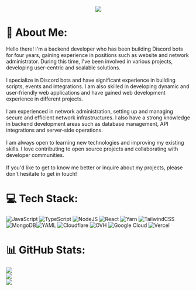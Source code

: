 <div align="center">
<a href="https://discord.com/users/844175744208732170"><img src="https://lanyard.cnrad.dev/api/844175744208732170?theme=dark&animated=false" /></a>
</div>

# 💫 About Me:
Hello there! I'm a backend developer who has been building Discord bots for four years, gaining experience in positions such as website and network administrator. During this time, I've been involved in various projects, developing user-centric and scalable solutions.<br><br>I specialize in Discord bots and have significant experience in building scripts, events and integrations. I am also skilled in developing dynamic and user-friendly web applications and have gained web development experience in different projects.<br><br>I am experienced in network administration, setting up and managing secure and efficient network infrastructures. I also have a strong knowledge in backend development areas such as database management, API integrations and server-side operations.<br><br>I am always open to learning new technologies and improving my existing skills. I love contributing to open source projects and collaborating with developer communities.<br><br>If you'd like to get to know me better or inquire about my projects, please don't hesitate to get in touch!<br>


# 💻 Tech Stack:
![JavaScript](https://img.shields.io/badge/javascript-%23323330.svg?style=flat&logo=javascript&logoColor=%23F7DF1E) ![TypeScript](https://img.shields.io/badge/typescript-%23007ACC.svg?style=flat&logo=typescript&logoColor=white) ![NodeJS](https://img.shields.io/badge/node.js-6DA55F?style=flat&logo=node.js&logoColor=white) ![React](https://img.shields.io/badge/react-%2320232a.svg?style=flat&logo=react&logoColor=%2361DAFB) ![Yarn](https://img.shields.io/badge/yarn-%232C8EBB.svg?style=flat&logo=yarn&logoColor=white) ![TailwindCSS](https://img.shields.io/badge/tailwindcss-%2338B2AC.svg?style=flat&logo=tailwind-css&logoColor=white) ![MongoDB](https://img.shields.io/badge/MongoDB-%234ea94b.svg?style=flat&logo=mongodb&logoColor=white)![YAML](https://img.shields.io/badge/yaml-%23ffffff.svg?style=flat&logo=yaml&logoColor=151515) ![Cloudflare](https://img.shields.io/badge/Cloudflare-F38020?style=flat&logo=Cloudflare&logoColor=white) ![OVH](https://img.shields.io/badge/ovh-%23123F6D.svg?style=flat&logo=ovh&logoColor=#123F6D) ![Google Cloud](https://img.shields.io/badge/GoogleCloud-%234285F4.svg?style=flat&logo=google-cloud&logoColor=white) ![Vercel](https://img.shields.io/badge/vercel-%23000000.svg?style=flat&logo=vercel&logoColor=white) 
# 📊 GitHub Stats:
![](https://github-readme-stats.vercel.app/api?username=netuserxd&theme=dark&hide_border=false&include_all_commits=false&count_private=false)<br/>
![](https://github-readme-streak-stats.herokuapp.com/?user=netuserxd&theme=dark&hide_border=false)<br/>
![](https://github-readme-stats.vercel.app/api/top-langs/?username=netuserxd&theme=dark&hide_border=false&include_all_commits=false&count_private=false&layout=compact)





